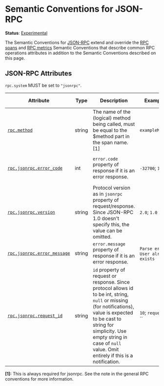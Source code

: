 <!--- Hugo front matter used to generate the website version of this page:
linkTitle: JSON-RPC
--->

# Semantic Conventions for JSON-RPC

**Status**: [Experimental][DocumentStatus]

The Semantic Conventions for [JSON-RPC](https://www.jsonrpc.org/) extend and override the [RPC spans](rpc-spans.md) and [RPC metrics](rpc-metrics.md) Semantic Conventions
that describe common RPC operations attributes in addition to the Semantic Conventions
described on this page.

## JSON-RPC Attributes

`rpc.system` MUST be set to `"jsonrpc"`.

<!-- semconv rpc.jsonrpc(full,tag=jsonrpc-tech-specific) -->
<!-- NOTE: THIS TEXT IS AUTOGENERATED. DO NOT EDIT BY HAND. -->
<!-- see templates/registry/markdown/snippet.md.j2 -->
<!-- prettier-ignore-start -->
<!-- markdownlint-capture -->
<!-- markdownlint-disable -->

| Attribute  | Type | Description  | Examples  | [Requirement Level](https://opentelemetry.io/docs/specs/semconv/general/attribute-requirement-level/) | Stability |
|---|---|---|---|---|---|
| [`rpc.method`](/docs/attributes-registry/rpc.md) | string | The name of the (logical) method being called, must be equal to the $method part in the span name. [1] | `exampleMethod` | `Required` | ![Experimental](https://img.shields.io/badge/-experimental-blue) |
| [`rpc.jsonrpc.error_code`](/docs/attributes-registry/rpc.md) | int | `error.code` property of response if it is an error response. | `-32700`; `100` | `Conditionally Required` If response is not successful. | ![Experimental](https://img.shields.io/badge/-experimental-blue) |
| [`rpc.jsonrpc.version`](/docs/attributes-registry/rpc.md) | string | Protocol version as in `jsonrpc` property of request/response. Since JSON-RPC 1.0 doesn't specify this, the value can be omitted. | `2.0`; `1.0` | `Conditionally Required` If other than the default version (`1.0`) | ![Experimental](https://img.shields.io/badge/-experimental-blue) |
| [`rpc.jsonrpc.error_message`](/docs/attributes-registry/rpc.md) | string | `error.message` property of response if it is an error response. | `Parse error`; `User already exists` | `Recommended` | ![Experimental](https://img.shields.io/badge/-experimental-blue) |
| [`rpc.jsonrpc.request_id`](/docs/attributes-registry/rpc.md) | string | `id` property of request or response. Since protocol allows id to be int, string, `null` or missing (for notifications), value is expected to be cast to string for simplicity. Use empty string in case of `null` value. Omit entirely if this is a notification. | `10`; `request-7`; `` | `Recommended` | ![Experimental](https://img.shields.io/badge/-experimental-blue) |

**[1]:** This is always required for jsonrpc. See the note in the general RPC conventions for more information.




<!-- markdownlint-restore -->
<!-- prettier-ignore-end -->
<!-- END AUTOGENERATED TEXT -->
<!-- endsemconv -->

[DocumentStatus]: https://github.com/open-telemetry/opentelemetry-specification/tree/v1.33.0/specification/document-status.md
